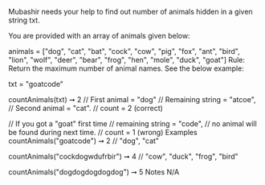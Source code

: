 Mubashir needs your help to find out number of animals hidden in a given string txt.

You are provided with an array of animals given below:

animals = ["dog", "cat", "bat", "cock", "cow", "pig",
"fox", "ant", "bird", "lion", "wolf", "deer", "bear",
"frog", "hen", "mole", "duck", "goat"]
Rule: Return the maximum number of animal names. See the below example:

txt = "goatcode"

countAnimals(txt) ➞ 2
// First animal = "dog"
// Remaining string = "atcoe",
// Second animal = "cat".
// count = 2 (correct)

// If you got a "goat" first time
// remaining string = "code",
// no animal will be found during next time.
// count = 1 (wrong)
Examples
countAnimals("goatcode") ➞ 2
// "dog", "cat"

countAnimals("cockdogwdufrbir") ➞ 4
// "cow", "duck", "frog", "bird"

countAnimals("dogdogdogdogdog") ➞ 5
Notes
N/A